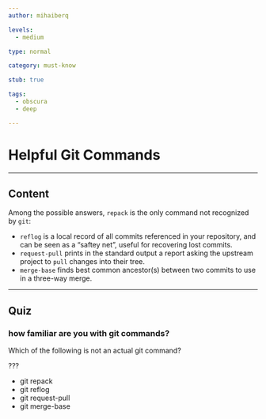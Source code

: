 ```yaml
---
author: mihaiberq

levels:
  - medium

type: normal

category: must-know

stub: true

tags:
  - obscura
  - deep

---
```

# Helpful Git Commands

---
## Content

Among the possible answers, `repack` is the only command not recognized by `git`:
- `reflog` is a local record of all commits referenced in your repository, and can be seen as a “saftey net”, useful for recovering lost commits.
- `request-pull` prints in the standard output a report asking the upstream project to `pull` changes into their tree.
- `merge-base` finds best common ancestor(s) between two commits to use in a three-way merge.

---
## Quiz 

### how familiar are you with git commands?

Which of the following is not an actual git command?

???

* git repack
* git reflog
* git request-pull
* git merge-base
